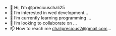 - 👋 Hi, I’m @preciouschali25
- 👀 I’m interested in wed development...
- 🌱 I’m currently learning programming ...
- 💞️ I’m looking to collaborate on ...
- 📫 How to reach me chaliprecious2@gmail.com...

<!---
preciouschali25/preciouschali25 is a ✨ special ✨ repository because its `README.md` (this file) appears on your GitHub profile.
You can click the Preview link to take a look at your changes.
--->

